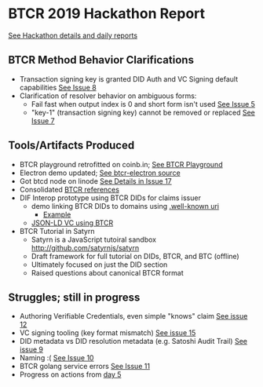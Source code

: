 # BTCR 2019 Hackathon Report

[See Hackathon details and daily reports](https://weboftrustinfo.github.io/btcr-hackathon-2019)

## BTCR Method Behavior Clarifications 

- Transaction signing key is granted DID Auth and VC Signing default capabilities [See Issue 8]( https://github.com/WebOfTrustInfo/btcr-hackathon-2019/issues/8)
- Clarification of resolver behavior on ambiguous forms:
    - Fail fast when output index is 0 and short form isn't used [See Issue 5](https://github.com/WebOfTrustInfo/btcr-hackathon-2019/issues/5)
    - "key-1" (transaction signing key) cannot be removed or replaced [See Issue 7](https://github.com/WebOfTrustInfo/btcr-hackathon-2019/issues/7)


## Tools/Artifacts Produced
- BTCR playground retrofitted on coinb.in; [See BTCR Playground](https://weboftrustinfo.github.io/btcr-tx-playground.github.io)
- Electron demo updated; [See btcr-electron source](https://github.com/AnthonyRonning/btcr-electron)
- Got btcd node on linode [See Details in Issue 17](https://github.com/WebOfTrustInfo/btcr-hackathon-2019/issues/17)
- Consolidated [BTCR references](https://github.com/w3c-ccg/didm-btcr/blob/gh-pages/resources.md)
- DIF Interop prototype using BTCR DIDs for claims issuer
    - demo linking BTCR DIDs to domains using [.well-known uri](https://github.com/decentralized-identity/well-known)
        - [Example](http://well-known.transmute-did.com/)
    - [JSON-LD VC using BTCR](https://github.com/decentralized-identity/lds-ecdsa-secp256k1-2019.js)
- BTCR Tutorial in Satyrn
    - Satyrn is a JavaScript tutoiral sandbox http://github.com/satyrnjs/satyrn
    - Draft framework for full tutorial on DIDs, BTCR, and BTC (offline)
    - Ultimately focused on just the DID section
    - Raised questions about canonical BTCR format

## Struggles; still in progress
- Authoring Verifiable Credentials, even simple "knows" claim [See issue 12](https://github.com/WebOfTrustInfo/btcr-hackathon-2019/issues/12)
- VC signing tooling (key format mismatch) [See issue 15](https://github.com/WebOfTrustInfo/btcr-hackathon-2019/issues/15)
- DID metadata vs DID resolution metadata (e.g. Satoshi Audit Trail) [See issue 9](https://github.com/WebOfTrustInfo/btcr-hackathon-2019/issues/9)
- Naming :( [See Issue 10](https://github.com/WebOfTrustInfo/btcr-hackathon-2019/issues/10)
- BTCR golang service errors [See Issue 11](https://github.com/WebOfTrustInfo/btcr-hackathon-2019/issues/11)
- Progress on actions from [day 5](https://github.com/WebOfTrustInfo/btcr-hackathon-2019/blob/master/daily/day5.md)


